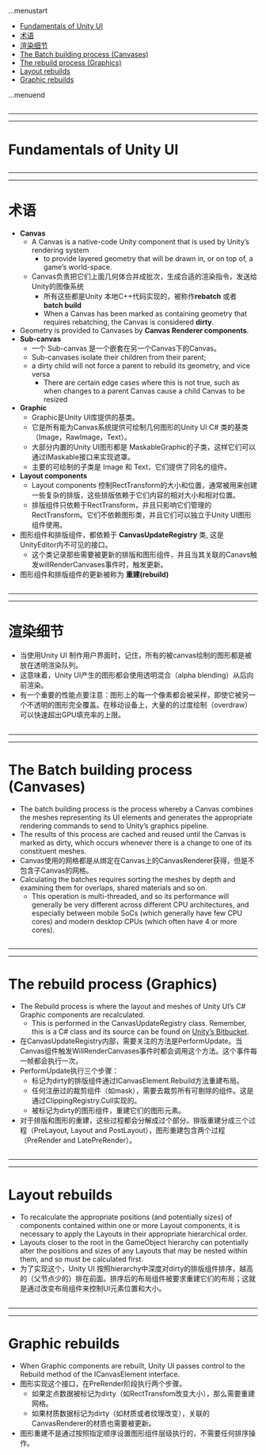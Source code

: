 ...menustart

 - [Fundamentals of Unity UI](#1dfc0817fb1b2cab37c5877272360d75)
 - [术语](#6d5c26750224532b44582db82a984403)
 - [渲染细节](#2a168379a54008088b779159b876072f)
 - [The Batch building process (Canvases)](#919839be384cb16c603fcf7941d47a2b)
 - [The rebuild process (Graphics)](#4b236b0defe0140ab7c6ca4d6eb9ce03)
 - [Layout rebuilds](#48573fb33426281a66a7df414d308adf)
 - [Graphic rebuilds](#3bb07e02843305c2da7e77bb4877f16b)

...menuend


<h2 id="1dfc0817fb1b2cab37c5877272360d75"></h2>

-----
-----

# Fundamentals of Unity UI

<h2 id="6d5c26750224532b44582db82a984403"></h2>

-----
-----

# 术语

 - **Canvas**
    - A Canvas is a native-code Unity component that is used by Unity’s rendering system
        - to provide layered geometry that will be drawn in, or on top of, a game’s world-space.
    - Canvas负责把它们上面几何体合并成批次，生成合适的渲染指令，发送给Unity的图像系统
        - 所有这些都是Unity 本地C++代码实现的，被称作**rebatch** 或者 **batch build** 
        - When a Canvas has been marked as containing geometry that requires rebatching, the Canvas is considered **dirty**.
 - Geometry is provided to Canvases by **Canvas Renderer components**.
 - **Sub-canvas** 
    - 一个 Sub-canvas 是一个嵌套在另一个Canvas下的Canvas。
    - Sub-canvases isolate their children from their parent; 
    - a dirty child will not force a parent to rebuild its geometry, and vice versa
        - There are certain edge cases where this is not true, such as when changes to a parent Canvas cause a child Canvas to be resized
 - **Graphic** 
    - Graphic是Unity UI库提供的基类。
    - 它是所有能为Canvas系统提供可绘制几何图形的Unity UI C# 类的基类（Image，RawImage，Text）。
    - 大部分内置的Unity UI图形都是 MaskableGraphic的子类，这样它们可以通过IMaskable接口来实现遮罩。
    - 主要的可绘制的子类是 Image 和 Text，它们提供了同名的组件。
 - **Layout components**
    - Layout components 控制RectTransform的大小和位置，通常被用来创建一些复杂的排版，这些排版依赖于它们内容的相对大小和相对位置。
    - 排版组件只依赖于RectTransform，并且只影响它们管理的RectTransform。它们不依赖图形类，并且它们可以独立于Unity UI图形组件使用。
 - 图形组件和排版组件，都依赖于 **CanvasUpdateRegistry** 类, 这是UnityEditor内不可见的接口。
    - 这个类记录那些需要被更新的排版和图形组件，并且当其关联的Canavs触发willRenderCanvases事件时，触发更新。
 - 图形组件和排版组件的更新被称为 **重建(rebuild)**


<h2 id="2a168379a54008088b779159b876072f"></h2>

-----
-----

# 渲染细节

 - 当使用Unity UI 制作用户界面时，记住，所有的被canvas绘制的图形都是被放在透明渲染队列。
 - 这意味着，Unity UI产生的图形都会使用透明混合（alpha blending）从后向前渲染。
 - 有一个重要的性能点要注意：图形上的每一个像素都会被采样，即使它被另一个不透明的图形完全覆盖。在移动设备上，大量的的过度绘制（overdraw）可以快速超出GPU填充率的上限。

<h2 id="919839be384cb16c603fcf7941d47a2b"></h2>

-----
-----

# The Batch building process (Canvases)

 - The batch building process is the process whereby a Canvas combines the meshes representing its UI elements and generates the appropriate rendering commands to send to Unity’s graphics pipeline. 
 - The results of this process are cached and reused until the Canvas is marked as dirty, which occurs whenever there is a change to one of its constituent meshes.
 - Canvas使用的网格都是从绑定在Canvas上的CanvasRenderer获得，但是不包含子Canvas的网格。
 - Calculating the batches requires sorting the meshes by depth and examining them for overlaps, shared materials and so on. 
    - This operation is multi-threaded, and so its performance will generally be very different across different CPU architectures, and especially between mobile SoCs (which generally have few CPU cores) and modern desktop CPUs (which often have 4 or more cores).

<h2 id="4b236b0defe0140ab7c6ca4d6eb9ce03"></h2>

-----
-----

# The rebuild process (Graphics)

 - The Rebuild process is where the layout and meshes of Unity UI’s C# Graphic components are recalculated. 
    - This is performed in the CanvasUpdateRegistry class. Remember, this is a C# class and its source can be found on [Unity’s Bitbucket](https://bitbucket.org/Unity-Technologies/ui/).
 - 在CanvasUpdateRegistry内部，需要关注的方法是PerformUpdate。当Canvas组件触发WillRenderCanvases事件时都会调用这个方法。这个事件每一帧都会执行一次。
 - PerformUpdate执行三个步骤：
    - 标记为dirty的排版组件通过ICanvasElement.Rebuild方法重建布局。
    - 任何注册过的裁剪组件（如mask），需要去裁剪所有可剔除的组件。这是通过ClippingRegistry.Cull实现的。
    - 被标记为dirty的图形组件，重建它们的图形元素。
 - 对于排版和图形的重建，这些过程都会分解成过个部分。排版重建分成三个过程（PreLayout, Layout and PostLayout），图形重建包含两个过程（PreRender and LatePreRender）。

<h2 id="48573fb33426281a66a7df414d308adf"></h2>

-----
-----

# Layout rebuilds

 - To recalculate the appropriate positions (and potentially sizes) of components contained within one or more Layout components, it is necessary to apply the Layouts in their appropriate hierarchical order. 
 - Layouts closer to the root in the GameObject hierarchy can potentially alter the positions and sizes of any Layouts that may be nested within them, and so must be calculated first.
 - 为了实现这个，Unity UI 按照hierarchy中深度对dirty的排版组件排序，越高的（父节点少的）排在前面。排序后的布局组件被要求重建它们的布局；这就是通过改变布局组件来控制UI元素位置和大小。

<h2 id="3bb07e02843305c2da7e77bb4877f16b"></h2>

-----
-----

# Graphic rebuilds

 - When Graphic components are rebuilt, Unity UI passes control to the Rebuild method of the ICanvasElement interface. 
 - 图形实现这个接口，在PreRender阶段执行两个步骤。
    - 如果定点数据被标记为dirty（如RectTransfom改变大小），那么需要重建网格。
    - 如果材质数据标记为dirty（如材质或者纹理改变），关联的CanvasRenderer的材质也需要被更新。
 - 图形重建不是通过按照指定顺序设置图形组件层级执行的，不需要任何排序操作。






